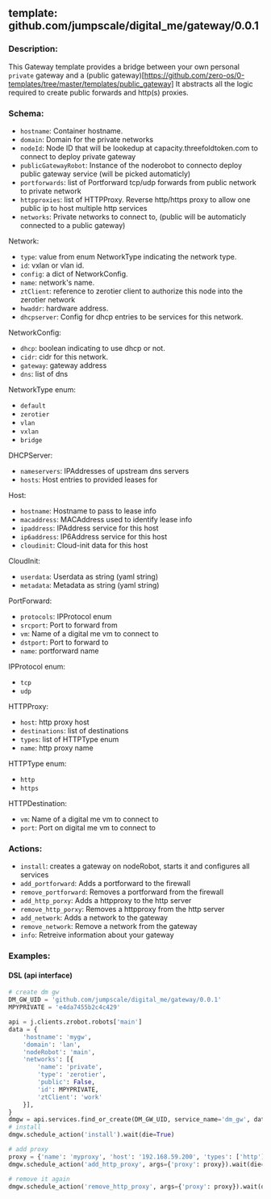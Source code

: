## template: github.com/jumpscale/digital_me/gateway/0.0.1

### Description:

This Gateway template provides a bridge between your own personal `private` gateway and a (public gateway)[https://github.com/zero-os/0-templates/tree/master/templates/public_gateway]
It abstracts all the logic required to create public forwards and http(s) proxies.

### Schema:

- `hostname`: Container hostname.
- `domain`: Domain for the private networks
- `nodeId`: Node ID that will be lookedup at capacity.threefoldtoken.com to connect to deploy private gateway
- `publicGatewayRobot`: Instance of the noderobot to connecto deploy public gateway service (will be picked automaticly)
- `portforwards`: list of Portforward tcp/udp forwards from public network to private network
- `httpproxies`: list of HTTPProxy. Reverse http/https proxy to allow one public ip to host multiple http services
- `networks`: Private networks to connect to, (public will be automaticly connected to a public gateway)

Network:
- `type`: value from enum NetworkType indicating the network type. 
- `id`: vxlan or vlan id.
- `config`: a dict of NetworkConfig.
- `name`: network's name.
- `ztClient`: reference to zerotier client to authorize this node into the zerotier network
- `hwaddr`: hardware address.
- `dhcpserver`: Config for dhcp entries to be services for this network.

NetworkConfig:
- `dhcp`: boolean indicating to use dhcp or not.
- `cidr`: cidr for this network.
- `gateway`: gateway address
- `dns`: list of dns

NetworkType enum:
- `default`
- `zerotier`
- `vlan`
- `vxlan`
- `bridge`

DHCPServer:
- `nameservers`: IPAddresses of upstream dns servers
- `hosts`: Host entries to provided leases for

Host:
- `hostname`: Hostname to pass to lease info
- `macaddress`: MACAddress used to identify lease info
- `ipaddress`: IPAddress service for this host
- `ip6address`: IP6Address service for this host
- `cloudinit`: Cloud-init data for this host

CloudInit:
- `userdata`: Userdata as string (yaml string)
- `metadata`: Metadata as string (yaml string)

PortForward:
- `protocols`: IPProtocol enum
- `srcport`: Port to forward from
- `vm`: Name of a digital me vm to connect to
- `dstport`: Port to forward to
- `name`: portforward name

IPProtocol enum:
- `tcp`
- `udp`

HTTPProxy:
- `host`: http proxy host
- `destinations`: list of destinations
- `types`: list of HTTPType enum
- `name`: http proxy name

HTTPType enum:
- `http`
- `https`

HTTPDestination:
- `vm`: Name of a digital me vm to connect to
- `port`: Port on digital me vm to connect to


### Actions:
- `install`: creates a gateway on nodeRobot, starts it and configures all services
- `add_portforward`: Adds a portforward to the firewall
- `remove_portforward`: Removes a portforward from the firewall
- `add_http_porxy`: Adds a httpproxy to the http server
- `remove_http_porxy`: Removes a httpproxy from the http server
- `add_network`: Adds a network to the gateway
- `remove_network`: Remove a network from the gateway
- `info`: Retreive information about your gateway


### Examples:

#### DSL (api interface)

```python
# create dm gw
DM_GW_UID = 'github.com/jumpscale/digital_me/gateway/0.0.1'                                            
MPYPRIVATE = 'e4da7455b2c4c429'

api = j.clients.zrobot.robots['main']
data = {
    'hostname': 'mygw',
    'domain': 'lan',
    'nodeRobot': 'main',
    'networks': [{
        'name': 'private',
        'type': 'zerotier',
        'public': False,
        'id': MPYPRIVATE,
        'ztClient': 'work'
    }],
}                                                                                           
dmgw = api.services.find_or_create(DM_GW_UID, service_name='dm_gw', data=data)         
# install
dmgw.schedule_action('install').wait(die=True)

# add proxy
proxy = {'name': 'myproxy', 'host': '192.168.59.200', 'types': ['http'], 'destinations': [{'vm': 'dmvm', 'port': 8080}]}
dmgw.schedule_action('add_http_proxy', args={'proxy': proxy}).wait(die=True) 

# remove it again
dmgw.schedule_action('remove_http_proxy', args={'proxy': proxy}).wait(die=True) 
```

